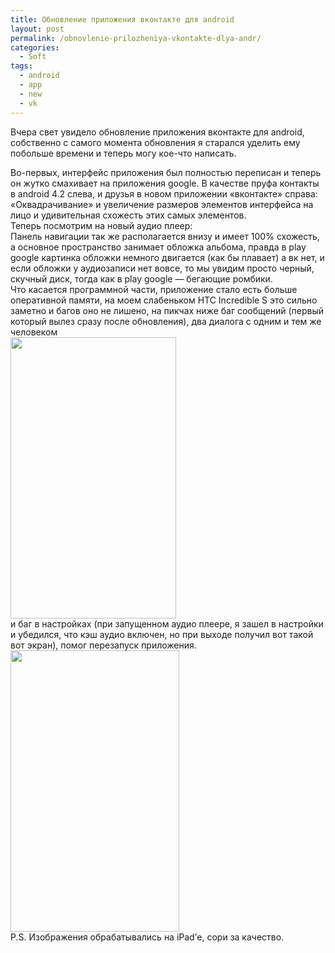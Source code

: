 ```yaml
---
title: Обновление приложения вконтакте для android
layout: post
permalink: /obnovlenie-prilozheniya-vkontakte-dlya-andr/
categories:
  - Soft
tags:
  - android
  - app
  - new
  - vk
---
```

Вчера свет увидело обновление приложения вконтакте для android, собственно с самого момента обновления я старался уделить ему побольше времени и теперь могу кое-что написать.

<!--more-->

  
Во-первых, интерфейс приложения был полностью переписан и теперь он жутко смахивает на приложения google. В качестве пруфа контакты в android 4.2 слева, и друзья в новом приложении «вконтакте» справа:  
«Оквадрачивание» и увеличение размеров элементов интерфейса на лицо и удивительная схожесть этих самых элементов.  
Теперь посмотрим на новый аудио плеер:  
Панель навигации так же располагается внизу и имеет 100% схожесть, а основное пространство занимает обложка альбома, правда в play google картинка обложки немного двигается (как бы плавает) а вк нет, и если обложки у аудиозаписи нет вовсе, то мы увидим просто черный, скучный диск, тогда как в play google &#8212; бегающие ромбики.  
Что касается программной части, приложение стало есть больше оперативной памяти, на моем слабеньком HTC Incredible S это сильно заметно и багов оно не лишено, на пикчах ниже баг сообщений (первый который вылез сразу после обновления), два диалога с одним и тем же человеком  
<img src="http://media.tumblr.com/b076f281d19a4accec8bc080aca25080/tumblr_inline_mq2qvqaQHx1s331yx.jpg" alt="" width="265" height="450" />  
и баг в настройках (при запущенном аудио плеере, я зашел в настройки и убедился, что кэш аудио включен, но при выходе получил вот такой вот экран), помог перезапуск приложения.  
<img src="http://media.tumblr.com/810b9737d2ed892f8795f0a68af2be1e/tumblr_inline_mq2qyczrfP1s331yx.jpg" alt="" width="270" height="450" />  
P.S. Изображения обрабатывались на iPad’е, сори за качество.